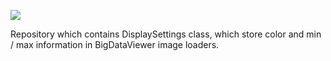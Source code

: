 [![](https://github.com/NicoKiaru/bigdataviewer-spimdata-extras/actions/workflows/build-main.yml/badge.svg)](https://github.com/NicoKiaru/bigdataviewer-spimdata-extras/actions/workflows/build-main.yml)

Repository which contains DisplaySettings class, which store color and min / max information in BigDataViewer image loaders.

